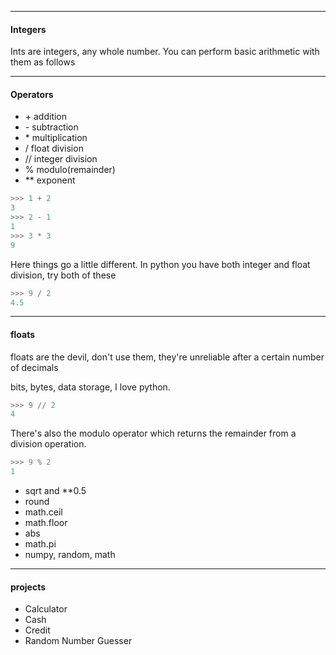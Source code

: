 ----------
#### Integers

Ints are integers, any whole number. You can perform basic arithmetic
with them as follows

----------
#### Operators

* \+  addition          
* \-  subtraction       
* \*  multiplication    
* /  float division    
* // integer division  
* %  modulo(remainder) 
* \*\* exponent          

```python
>>> 1 + 2
3
>>> 2 - 1
1
>>> 3 * 3
9
```

Here things go a little different. In python you have both integer and 
float division, try both of these

```python
>>> 9 / 2
4.5
```

----------
#### floats

floats are the devil, don't use them, they're unreliable after a certain number of decimals

bits, bytes, data storage, I love python.

```python
>>> 9 // 2 
4
```

There's also the modulo operator which returns the remainder from a 
division operation.

```python
>>> 9 % 2
1
```


* sqrt and **0.5
* round
* math.ceil
* math.floor
* abs
* math.pi
* numpy, random, math

----------
#### projects

* Calculator
* Cash
* Credit
* Random Number Guesser